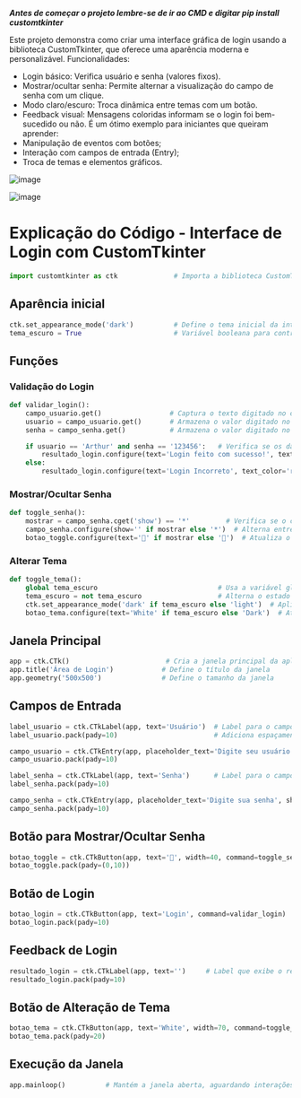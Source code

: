 ***Antes de começar o projeto lembre-se de ir ao CMD e digitar pip install customtkinter***


Este projeto demonstra como criar uma interface gráfica de login usando a biblioteca CustomTkinter, que oferece uma aparência moderna e personalizável.
Funcionalidades:
- Login básico: Verifica usuário e senha (valores fixos).
- Mostrar/ocultar senha: Permite alternar a visualização do campo de senha com um clique.
- Modo claro/escuro: Troca dinâmica entre temas com um botão.
- Feedback visual: Mensagens coloridas informam se o login foi bem-sucedido ou não.
É um ótimo exemplo para iniciantes que queiram aprender:
- Manipulação de eventos com botões;
- Interação com campos de entrada (Entry);
- Troca de temas e elementos gráficos.



![image](https://github.com/user-attachments/assets/80d120cc-8959-4b3a-94b6-106d6a5c5aef)


![image](https://github.com/user-attachments/assets/ab61ae94-06bf-417b-aea9-cdca31fbad93)



# Explicação do Código - Interface de Login com CustomTkinter

```python
import customtkinter as ctk              # Importa a biblioteca CustomTkinter para criar interfaces gráficas modernas
```

## Aparência inicial

```python
ctk.set_appearance_mode('dark')          # Define o tema inicial da interface como escuro (dark mode)
tema_escuro = True                       # Variável booleana para controlar o estado do tema
```

## Funções

### Validação do Login

```python
def validar_login():
    campo_usuario.get()                 # Captura o texto digitado no campo do usuário (linha redundante)
    usuario = campo_usuario.get()       # Armazena o valor digitado no campo de usuário
    senha = campo_senha.get()           # Armazena o valor digitado no campo de senha

    if usuario == 'Arthur' and senha == '123456':   # Verifica se os dados correspondem
        resultado_login.configure(text='Login feito com sucesso!', text_color='green')  # Mensagem de sucesso
    else:
        resultado_login.configure(text='Login Incorreto', text_color='red')             # Mensagem de erro
```

### Mostrar/Ocultar Senha

```python
def toggle_senha():
    mostrar = campo_senha.cget('show') == '*'         # Verifica se o campo de senha está oculto com '*'
    campo_senha.configure(show='' if mostrar else '*')  # Alterna entre mostrar e ocultar a senha
    botao_toggle.configure(text='🙈' if mostrar else '🙉')  # Atualiza o ícone do botão
```

### Alterar Tema

```python
def toggle_tema():
    global tema_escuro                              # Usa a variável global para controle
    tema_escuro = not tema_escuro                   # Alterna o estado do tema
    ctk.set_appearance_mode('dark' if tema_escuro else 'light')  # Aplica o tema
    botao_tema.configure(text='White' if tema_escuro else 'Dark')  # Atualiza o texto do botão
```

## Janela Principal

```python
app = ctk.CTk()                        # Cria a janela principal da aplicação
app.title('Área de Login')            # Define o título da janela
app.geometry('500x500')               # Define o tamanho da janela
```

## Campos de Entrada

```python
label_usuario = ctk.CTkLabel(app, text='Usuário')  # Label para o campo do usuário
label_usuario.pack(pady=10)                        # Adiciona espaçamento ao redor

campo_usuario = ctk.CTkEntry(app, placeholder_text='Digite seu usuário')  # Campo para digitar o usuário
campo_usuario.pack(pady=10)

label_senha = ctk.CTkLabel(app, text='Senha')      # Label para o campo de senha
label_senha.pack(pady=10)

campo_senha = ctk.CTkEntry(app, placeholder_text='Digite sua senha', show='*')  # Campo de senha com ocultação
campo_senha.pack(pady=10)
```

## Botão para Mostrar/Ocultar Senha

```python
botao_toggle = ctk.CTkButton(app, text='🙉', width=40, command=toggle_senha)  # Botão que alterna visibilidade da senha
botao_toggle.pack(pady=(0,10))
```

## Botão de Login

```python
botao_login = ctk.CTkButton(app, text='Login', command=validar_login)  # Botão para efetuar login
botao_login.pack(pady=10)
```

## Feedback de Login

```python
resultado_login = ctk.CTkLabel(app, text='')     # Label que exibe o resultado do login (sucesso ou erro)
resultado_login.pack(pady=10)
```

## Botão de Alteração de Tema

```python
botao_tema = ctk.CTkButton(app, text='White', width=70, command=toggle_tema)  # Botão para mudar o tema (escuro/claro)
botao_tema.pack(pady=20)
```

## Execução da Janela

```python
app.mainloop()          # Mantém a janela aberta, aguardando interações do usuário
```

